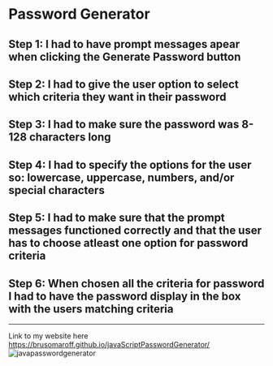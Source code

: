 # Password Generator 

## Step 1: I had to have prompt messages apear when clicking the Generate Password button

## Step 2: I had to give the user option to select which criteria they want in their password

## Step 3: I had to make sure the password was 8-128 characters long

## Step 4: I had to specify the options for the user so: lowercase, uppercase, numbers, and/or special characters

## Step 5: I had to make sure that the prompt messages functioned correctly and that the user has to choose atleast one option for password criteria

## Step 6: When chosen all the criteria for password I had to have the password display in the box with the users matching criteria
---
Link to my website here
https://brusomaroff.github.io/javaScriptPasswordGenerator/
![javapasswordgenerator](https://user-images.githubusercontent.com/120063382/213278858-65b1eac2-dac4-4ec5-bdee-d386a77590ed.png)
